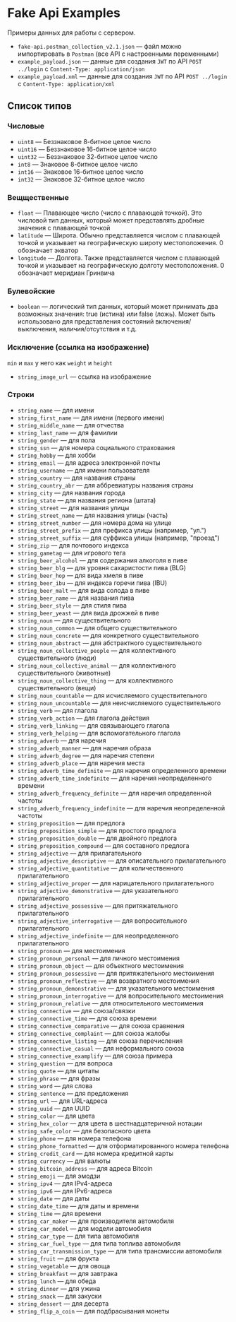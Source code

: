 # Fake Api Examples
Примеры данных для работы с сервером.

* `fake-api.postman_collection_v2.1.json` — файл можно импортировать в `Postman` (все API с настроенными переменными)
* `example_payload.json` — данные для создания `JWT` по API `POST ../login` с `Content-Type: application/json`
* `example_payload.xml` — данные для создания `JWT` по API `POST ../login` с `Content-Type: application/xml`

## Список типов

### Числовые
* `uint8` — Беззнаковое 8-битное целое число
* `uint16` — Беззнаковое 16-битное целое число
* `uint32` — Беззнаковое 32-битное целое число
* `int8` — Знаковое 8-битное целое число
* `int16` — Знаковое 16-битное целое число
* `int32` — Знаковое 32-битное целое число

### Вещщественные
* `float` — Плавающее число (число с плавающей точкой). Это числовой тип данных, который может представлять дробные значения с плавающей точкой
* `latitude` — Широта. Обычно представляется числом с плавающей точкой и указывает на географическую широту местоположения. 0 обозначает экватор
* `longitude` — Долгота. Также представляется числом с плавающей точкой и указывает на географическую долготу местоположения. 0 обозначает меридиан Гринвича

### Булевойские
* `boolean` — логический тип данных, который может принимать два возможных значения: true (истина) или false (ложь). Может быть использовано для представления состояний включения/выключения, наличия/отсутствия и т.д.

### Исключение (ссылка на изображение)
`min` и `max` у него как `weight` и `height`
* `string_image_url` — ссылка на изображение

### Строки
* `string_name` — для имени
* `string_first_name` — для имени (первого имени)
* `string_middle_name` — для отчества
* `string_last_name` — для фамилии
* `string_gender` — для пола
* `string_ssn` — для номера социального страхования
* `string_hobby` — для хобби
* `string_email` — для адреса электронной почты
* `string_username` — для имени пользователя
* `string_country` — для названия страны
* `string_country_abr` — для аббревиатуры названия страны
* `string_city` — для названия города
* `string_state` — для названия региона (штата)
* `string_street` — для названия улицы
* `string_street_name` — для названия улицы (часть)
* `string_street_number` — для номера дома на улице
* `string_street_prefix` — для префикса улицы (например, "ул.")
* `string_street_suffix` — для суффикса улицы (например, "проезд")
* `string_zip` — для почтового индекса
* `string_gametag` — для игрового тега
* `string_beer_alcohol` — для содержания алкоголя в пиве
* `string_beer_blg` — для уровня сахаристости пива (BLG)
* `string_beer_hop` — для вида хмеля в пиве
* `string_beer_ibu` — для индекса горечи пива (IBU)
* `string_beer_malt` — для вида солода в пиве
* `string_beer_name` — для названия пива
* `string_beer_style` — для стиля пива
* `string_beer_yeast` — для вида дрожжей в пиве
* `string_noun` — для существительного
* `string_noun_common` — для общего существительного
* `string_noun_concrete` — для конкретного существительного
* `string_noun_abstract` — для абстрактного существительного
* `string_noun_collective_people` — для коллективного существительного (люди)
* `string_noun_collective_animal` — для коллективного существительного (животные)
* `string_noun_collective_thing` — для коллективного существительного (вещи)
* `string_noun_countable` — для исчисляемого существительного
* `string_noun_uncountable` — для неисчисляемого существительного
* `string_verb` — для глагола
* `string_verb_action` — для глагола действия
* `string_verb_linking` — для связывающего глагола
* `string_verb_helping` — для вспомогательного глагола
* `string_adverb` — для наречия
* `string_adverb_manner` — для наречия образа
* `string_adverb_degree` — для наречия степени
* `string_adverb_place` — для наречия места
* `string_adverb_time_definite` — для наречия определенного времени
* `string_adverb_time_indefinite` — для наречия неопределенного времени
* `string_adverb_frequency_definite` — для наречия определенной частоты
* `string_adverb_frequency_indefinite` — для наречия неопределенной частоты
* `string_preposition` — для предлога
* `string_preposition_simple` — для простого предлога
* `string_preposition_double` — для двойного предлога
* `string_preposition_compound` — для составного предлога
* `string_adjective` — для прилагательного
* `string_adjective_descriptive` — для описательного прилагательного
* `string_adjective_quantitative` — для количественного прилагательного
* `string_adjective_proper` — для нарицательного прилагательного
* `string_adjective_demonstrative` — для указательного прилагательного
* `string_adjective_possessive` — для притяжательного прилагательного
* `string_adjective_interrogative` — для вопросительного прилагательного
* `string_adjective_indefinite` — для неопределенного прилагательного
* `string_pronoun` — для местоимения
* `string_pronoun_personal` — для личного местоимения
* `string_pronoun_object` — для объектного местоимения
* `string_pronoun_possessive` — для притяжательного местоимения
* `string_pronoun_reflective` — для возвратного местоимения
* `string_pronoun_demonstrative` — для указательного местоимения
* `string_pronoun_interrogative` — для вопросительного местоимения
* `string_pronoun_relative` — для относительного местоимения
* `string_connective` — для союза/связки
* `string_connective_time` — для союза времени
* `string_connective_comparative` — для союза сравнения
* `string_connective_complaint` — для союза жалобы
* `string_connective_listing` — для союза перечисления
* `string_connective_casual` — для неформального союза
* `string_connective_examplify` — для союза примера
* `string_question` — для вопроса
* `string_quote` — для цитаты
* `string_phrase` — для фразы
* `string_word` — для слова
* `string_sentence` — для предложения
* `string_url` — для URL-адреса
* `string_uuid` — для UUID
* `string_color` — для цвета
* `string_hex_color` — для цвета в шестнадцатеричной нотации
* `string_safe_color` — для безопасного цвета
* `string_phone` — для номера телефона
* `string_phone_formatted` — для отформатированного номера телефона
* `string_credit_card` — для номера кредитной карты
* `string_currency` — для валюты
* `string_bitcoin_address` — для адреса Bitcoin
* `string_emoji` — для эмодзи
* `string_ipv4` — для IPv4-адреса
* `string_ipv6` — для IPv6-адреса
* `string_date` — для даты
* `string_date_time` — для даты и времени
* `string_time` — для времени
* `string_car_maker` — для производителя автомобиля
* `string_car_model` — для модели автомобиля
* `string_car_type` — для типа автомобиля
* `string_car_fuel_type` — для типа топлива автомобиля
* `string_car_transmission_type` — для типа трансмиссии автомобиля
* `string_fruit` — для фрукта
* `string_vegetable` — для овоща
* `string_breakfast` — для завтрака
* `string_lunch` — для обеда
* `string_dinner` — для ужина
* `string_snack` — для закуски
* `string_dessert` — для десерта
* `string_flip_a_coin` — для подбрасывания монеты
